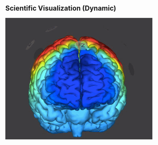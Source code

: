##  Scientific Visualization (Dynamic)

![](/images/vis/brain-3d-rotate.gif) <!-- .element width="45%" -->
